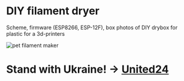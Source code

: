 # DIY filament dryer
Scheme, firmware (ESP8266, ESP-12F), box photos of DIY drybox for plastic for a 3d-printers

![pet filament maker](https://github.com/boomsya/filament-dryer/blob/main/web-control.jpg)

# Stand with Ukraine! -> [United24](https://u24.gov.ua/)
